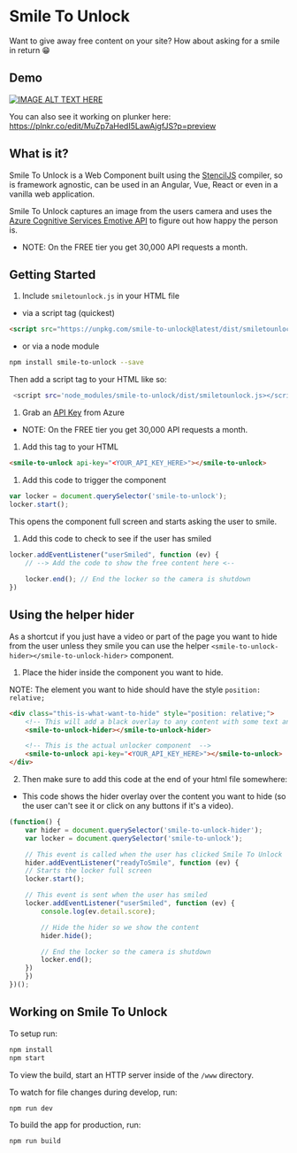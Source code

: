 # Smile To Unlock

Want to give away free content on your site? How about asking for a smile in return 😁

## Demo

[![IMAGE ALT TEXT HERE](https://img.youtube.com/vi/PYuzAE2K5aE/0.jpg)](https://www.youtube.com/watch?v=PYuzAE2K5aE)

You can also see it working on plunker here: https://plnkr.co/edit/MuZp7aHedI5LawAjgfJS?p=preview

## What is it?

Smile To Unlock is a Web Component built using the [StencilJS](https://stenciljs.com) compiler, so  is framework agnostic, can be used in an Angular, Vue, React or even in a vanilla web application.

Smile To Unlock captures an image from the users camera and uses the [Azure Cognitive Services Emotive API](http://bit.ly/emotive-api-stu) to figure out how happy the person is.

- NOTE: On the FREE tier you get 30,000 API requests a month. 

## Getting Started

1. Include `smiletounlock.js` in your HTML file

- via a script tag (quickest)

```html
<script src="https://unpkg.com/smile-to-unlock@latest/dist/smiletounlock.js"></script>
```

- or via a node module

```bash
npm install smile-to-unlock --save
```

Then add a script tag to your HTML like so:

```bash
 <script src='node_modules/smile-to-unlock/dist/smiletounlock.js></script>
```

1. Grab an [API Key](https://azure.microsoft.com/try/cognitive-services/?api=emotion-api&WT.mc_id=stu-oss-ashussai) from Azure 

- NOTE: On the FREE tier you get 30,000 API requests a month. 

1. Add this tag to your HTML

```html
<smile-to-unlock api-key="<YOUR_API_KEY_HERE>"></smile-to-unlock>
```

1. Add this code to trigger the component

```js
var locker = document.querySelector('smile-to-unlock');
locker.start();
```

This opens the component full screen and starts asking the user to smile.

1. Add this code to check to see if the user has smiled

```js
locker.addEventListener("userSmiled", function (ev) {
    // --> Add the code to show the free content here <--
    
    locker.end(); // End the locker so the camera is shutdown
})
```

## Using the helper hider

As a shortcut if you just have a video or part of the page you want to hide from the user unless they smile you can use the helper `<smile-to-unlock-hider></smile-to-unlock-hider>` component.

1. Place the hider inside the component you want to hide.

NOTE: The element you want to hide should have the style `position: relative;`

```html
<div class="this-is-what-want-to-hide" style="position: relative;">
    <!-- This will add a black overlay to any content with some text and a button to start the smiling process -->
    <smile-to-unlock-hider></smile-to-unlock-hider>

    <!-- This is the actual unlocker component  -->
    <smile-to-unlock api-key="<YOUR_API_KEY_HERE>"></smile-to-unlock>
</div>

```

2. Then make sure to add this code at the end of your html file somewhere:

- This code shows the hider overlay over the content you want to hide (so the user can't see it or click on any buttons if it's a video).

```js
(function() {
    var hider = document.querySelector('smile-to-unlock-hider');
    var locker = document.querySelector('smile-to-unlock');

    // This event is called when the user has clicked Smile To Unlock
    hider.addEventListener("readyToSmile", function (ev) {
    // Starts the locker full screen
    locker.start();

    // This event is sent when the user has smiled
    locker.addEventListener("userSmiled", function (ev) {
        console.log(ev.detail.score);

        // Hide the hider so we show the content
        hider.hide();

        // End the locker so the camera is shutdown
        locker.end();
    })
    })
})();
```


## Working on Smile To Unlock

To setup run:

```bash
npm install
npm start
```

To view the build, start an HTTP server inside of the `/www` directory.

To watch for file changes during develop, run:

```bash
npm run dev
```

To build the app for production, run:

```bash
npm run build
```